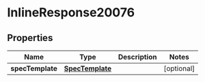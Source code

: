 

# InlineResponse20076

## Properties

Name | Type | Description | Notes
------------ | ------------- | ------------- | -------------
**specTemplate** | [**SpecTemplate**](SpecTemplate.md) |  |  [optional]



